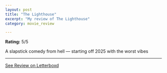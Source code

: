 ```yaml
---
layout: post
title: "The Lighthouse"
excerpt: "My review of The Lighthouse"
category: movie_review

---
```


**Rating:** 5/5

A slapstick comedy from hell — starting off 2025 with the worst vibes

<hr>

[See Review on Letterboxd](https://boxd.it/8gspff)
